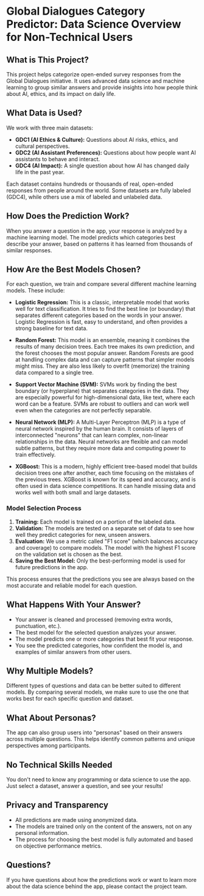 # Global Dialogues Category Predictor: Data Science Overview for Non-Technical Users

## What is This Project?
This project helps categorize open-ended survey responses from the Global Dialogues initiative. It uses advanced data science and machine learning to group similar answers and provide insights into how people think about AI, ethics, and its impact on daily life.

## What Data is Used?
We work with three main datasets:
- **GDC1 (AI Ethics & Culture):** Questions about AI risks, ethics, and cultural perspectives.
- **GDC2 (AI Assistant Preferences):** Questions about how people want AI assistants to behave and interact.
- **GDC4 (AI Impact):** A single question about how AI has changed daily life in the past year.

Each dataset contains hundreds or thousands of real, open-ended responses from people around the world. Some datasets are fully labeled (GDC4), while others use a mix of labeled and unlabeled data.

## How Does the Prediction Work?
When you answer a question in the app, your response is analyzed by a machine learning model. The model predicts which categories best describe your answer, based on patterns it has learned from thousands of similar responses.

## How Are the Best Models Chosen?
For each question, we train and compare several different machine learning models. These include:

- **Logistic Regression:** This is a classic, interpretable model that works well for text classification. It tries to find the best line (or boundary) that separates different categories based on the words in your answer. Logistic Regression is fast, easy to understand, and often provides a strong baseline for text data.

- **Random Forest:** This model is an ensemble, meaning it combines the results of many decision trees. Each tree makes its own prediction, and the forest chooses the most popular answer. Random Forests are good at handling complex data and can capture patterns that simpler models might miss. They are also less likely to overfit (memorize) the training data compared to a single tree.

- **Support Vector Machine (SVM):** SVMs work by finding the best boundary (or hyperplane) that separates categories in the data. They are especially powerful for high-dimensional data, like text, where each word can be a feature. SVMs are robust to outliers and can work well even when the categories are not perfectly separable.

- **Neural Network (MLP):** A Multi-Layer Perceptron (MLP) is a type of neural network inspired by the human brain. It consists of layers of interconnected "neurons" that can learn complex, non-linear relationships in the data. Neural networks are flexible and can model subtle patterns, but they require more data and computing power to train effectively.

- **XGBoost:** This is a modern, highly efficient tree-based model that builds decision trees one after another, each time focusing on the mistakes of the previous trees. XGBoost is known for its speed and accuracy, and is often used in data science competitions. It can handle missing data and works well with both small and large datasets.

### Model Selection Process
1. **Training:** Each model is trained on a portion of the labeled data.
2. **Validation:** The models are tested on a separate set of data to see how well they predict categories for new, unseen answers.
3. **Evaluation:** We use a metric called "F1 score" (which balances accuracy and coverage) to compare models. The model with the highest F1 score on the validation set is chosen as the best.
4. **Saving the Best Model:** Only the best-performing model is used for future predictions in the app.

This process ensures that the predictions you see are always based on the most accurate and reliable model for each question.

## What Happens With Your Answer?
- Your answer is cleaned and processed (removing extra words, punctuation, etc.).
- The best model for the selected question analyzes your answer.
- The model predicts one or more categories that best fit your response.
- You see the predicted categories, how confident the model is, and examples of similar answers from other users.

## Why Multiple Models?
Different types of questions and data can be better suited to different models. By comparing several models, we make sure to use the one that works best for each specific question and dataset.

## What About Personas?
The app can also group users into "personas" based on their answers across multiple questions. This helps identify common patterns and unique perspectives among participants.

## No Technical Skills Needed
You don't need to know any programming or data science to use the app. Just select a dataset, answer a question, and see your results!

## Privacy and Transparency
- All predictions are made using anonymized data.
- The models are trained only on the content of the answers, not on any personal information.
- The process for choosing the best model is fully automated and based on objective performance metrics.

## Questions?
If you have questions about how the predictions work or want to learn more about the data science behind the app, please contact the project team. 